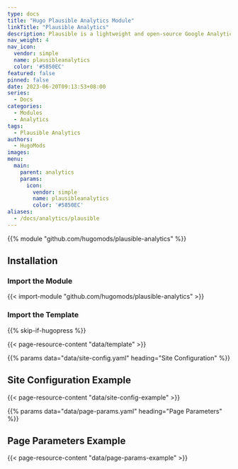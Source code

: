 ```yaml
---
type: docs
title: "Hugo Plausible Analytics Module"
linkTitle: "Plausible Analytics"
description: Plausible is a lightweight and open-source Google Analytics alternative.
nav_weight: 4
nav_icon:
  vendor: simple
  name: plausibleanalytics
  color: '#5850EC'
featured: false
pinned: false
date: 2023-06-20T09:13:53+08:00
series:
  - Docs
categories:
  - Modules
  - Analytics
tags:
  - Plausible Analytics
authors:
  - HugoMods
images:
menu:
  main:
    parent: analytics
    params:
      icon:
        vendor: simple
        name: plausibleanalytics
        color: '#5850EC'
aliases:
  - /docs/analytics/plausible
---
```


{{% module "github.com/hugomods/plausible-analytics" %}}

## Installation

### Import the Module

{{< import-module "github.com/hugomods/plausible-analytics" >}}

### Import the Template

{{% skip-if-hugopress %}}

{{< page-resource-content "data/template" >}}

{{% params data="data/site-config.yaml" heading="Site Configuration" %}}

## Site Configuration Example

{{< page-resource-content "data/site-config-example" >}}

{{% params data="data/page-params.yaml" heading="Page Parameters" %}}

## Page Parameters Example

{{< page-resource-content "data/page-params-example" >}}

